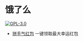 # 饿了么

[![GPL-3.0](https://img.shields.io/badge/license-GPL--3.0-blue.svg)](LICENSE)

- [拼手气红包](拼手气红包) 一键领取最大幸运红包
